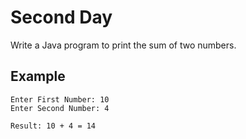 # Second Day 
Write a Java program to print the sum of two numbers.

## Example

```
Enter First Number: 10
Enter Second Number: 4

Result: 10 + 4 = 14
```

